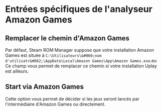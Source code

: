 # Entrées spécifiques de l'analyseur Amazon Games

## Remplacer le chemin d'Amazon Games
Par défaut, Steam ROM Manager suppose que votre installation Amazon Games est située à `C:\Utilisateurs\&#060;nom d'utilisatr&#062;\AppData\Local\Amazon Games\App\Amazon Games.exe`.eu Ce champ vous permet de remplacer ce chemin si votre installation Uplay est ailleurs.

## Start via Amazon Games

Cette option vous permet de décider si les jeux seront lancés par l'intermédiaire d'Amazon Games ou directement.
